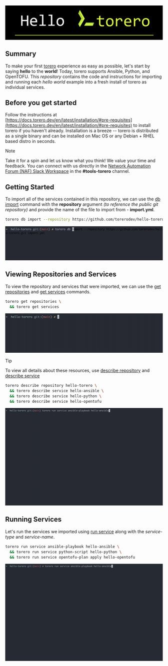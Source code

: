 ![hello torero](./.img/hello-torero.png)

## Summary
To make your first [torero](https://torero.dev) experience as easy as possible, let's start by saying **hello** to the **world**! Today, torero supports Ansible, Python, and OpenTOFU. This _repository_ contains the code and instructions for importing and running each _hello world_ example into a fresh install of torero as individual services.

## Before you get started
Follow the instructions at [https://docs.torero.dev/en/latest/installation/#pre-requisites](https://docs.torero.dev/en/latest/installation/#pre-requisites) to install torero if you haven't already. Installation is a breeze -- torero is distributed as a single binary and can be installed on Mac OS or any Debian + RHEL based distro in seconds.

> [!NOTE]
> Take it for a spin and let us know what you think! We value your time and feedback. You can connect with us directly in the [Network Automation Forum (NAF) Slack Workspace](https://networkautomationfrm.slack.com/?redir=%2Farchives%2FC075L2LR3HU%3Fname%3DC075L2LR3HU) in the **#tools-torero** channel.

## Getting Started
To import all of the services contained in this repository, we can use the [db import](https://docs.torero.dev/en/latest/cli/torero_db_import/) command with the **repository** argument _(to reference the public git repository)_ and provide the name of the file to import from - **import.yml**.

```bash
torero db import --repository https://github.com/torerodev/hello-torero.git import.yml
```

![hello torero](./.img/import-services.gif)

## Viewing Repositories and Services
To view the repository and services that were imported, we can use the [get repositories](https://docs.torero.dev/en/latest/cli/torero_get_repositories/) and [get services](https://docs.torero.dev/en/latest/cli/torero_get_services/) commands.

```bash
torero get repositories \
  && torero get services
```

![check resources](./.img/check-resources.gif)

> [!TIP]
> To view all details about these resources, use [describe repository](https://docs.torero.dev/en/latest/cli/torero_describe_repository/) and [describe service](https://docs.torero.dev/en/latest/cli/torero_describe_service/)
> ```bash
> torero describe repository hello-torero \
>   && torero describe service hello-ansible \
>   && torero describe service hello-python \
>   && torero describe service hello-opentofu
> ```

![describe services](./.img/describe-services.gif)

## Running Services
Let's run the services we imported using [run service](https://docs.torero.dev/en/latest/cli/torero_run_service/) along with the _service-type_ and _service-name_.

```bash
torero run service ansible-playbook hello-ansible \
  && torero run service python-script hello-python \
  && torero run service opentofu-plan apply hello-opentofu
```

![running services](./.img/running-services.gif)